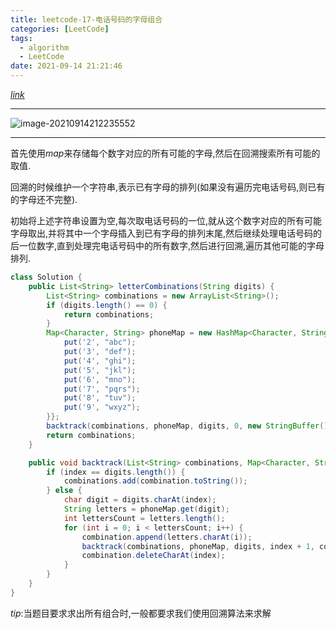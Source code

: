 ```yaml
---
title: leetcode-17-电话号码的字母组合
categories: [LeetCode]
tags:
  - algorithm
  - LeetCode
date: 2021-09-14 21:21:46
---
```


[$link$](https://leetcode-cn.com/problems/letter-combinations-of-a-phone-number/)

<hr/>

![image-20210914212235552](https://gitee.com/cao_ziqiang/img/raw/master/20210914212235.png)

<hr/>

首先使用$map$来存储每个数字对应的所有可能的字母,然后在回溯搜索所有可能的取值.

回溯的时候维护一个字符串,表示已有字母的排列(如果没有遍历完电话号码,则已有的字母还不完整).

初始将上述字符串设置为空,每次取电话号码的一位,就从这个数字对应的所有可能字母取出,并将其中一个字母插入到已有字母的排列末尾,然后继续处理电话号码的后一位数字,直到处理完电话号码中的所有数字,然后进行回溯,遍历其他可能的字母排列.

```java
class Solution {
    public List<String> letterCombinations(String digits) {
        List<String> combinations = new ArrayList<String>();
        if (digits.length() == 0) {
            return combinations;
        }
        Map<Character, String> phoneMap = new HashMap<Character, String>() {{
            put('2', "abc");
            put('3', "def");
            put('4', "ghi");
            put('5', "jkl");
            put('6', "mno");
            put('7', "pqrs");
            put('8', "tuv");
            put('9', "wxyz");
        }};
        backtrack(combinations, phoneMap, digits, 0, new StringBuffer());
        return combinations;
    }

    public void backtrack(List<String> combinations, Map<Character, String> phoneMap, String digits, int index, StringBuffer combination) {
        if (index == digits.length()) {
            combinations.add(combination.toString());
        } else {
            char digit = digits.charAt(index);
            String letters = phoneMap.get(digit);
            int lettersCount = letters.length();
            for (int i = 0; i < lettersCount; i++) {
                combination.append(letters.charAt(i));
                backtrack(combinations, phoneMap, digits, index + 1, combination);
                combination.deleteCharAt(index);
            }
        }
    }
}
```

$tip$:当题目要求求出所有组合时,一般都要求我们使用回溯算法来求解